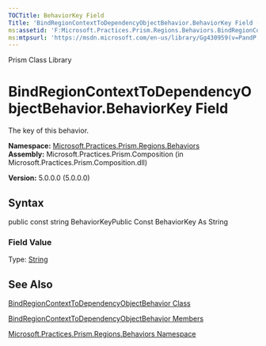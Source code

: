 ```yaml
---
TOCTitle: BehaviorKey Field
Title: 'BindRegionContextToDependencyObjectBehavior.BehaviorKey Field (Microsoft.Practices.Prism.Regions.Behaviors)'
ms:assetid: 'F:Microsoft.Practices.Prism.Regions.Behaviors.BindRegionContextToDependencyObjectBehavior.BehaviorKey'
ms:mtpsurl: 'https://msdn.microsoft.com/en-us/library/Gg430959(v=PandP.50)'
---
```


Prism Class Library

BindRegionContextToDependencyObjectBehavior.BehaviorKey Field
=================================================================

The key of this behavior.

**Namespace:** [Microsoft.Practices.Prism.Regions.Behaviors](https://msdn.microsoft.com/n:microsoft.practices.prism.regions.behaviors)
**Assembly:** Microsoft.Practices.Prism.Composition (in Microsoft.Practices.Prism.Composition.dll)

**Version:** 5.0.0.0 (5.0.0.0)

## Syntax


<span id="syntaxToggle"></span>public const string BehaviorKeyPublic Const BehaviorKey As String
### Field Value

Type: [String](http://msdn2.microsoft.com/en-us/library/s1wwdcbf)

See Also
--------


[BindRegionContextToDependencyObjectBehavior Class](https://msdn.microsoft.com/t:microsoft.practices.prism.regions.behaviors.bindregioncontexttodependencyobjectbehavior)

[BindRegionContextToDependencyObjectBehavior Members](https://msdn.microsoft.com/allmembers.t:microsoft.practices.prism.regions.behaviors.bindregioncontexttodependencyobjectbehavior)

[Microsoft.Practices.Prism.Regions.Behaviors Namespace](https://msdn.microsoft.com/n:microsoft.practices.prism.regions.behaviors)
